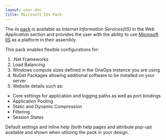 ```yaml
---
layout: user-doc
title: Microsoft IIS Pack
---
```


The _iis_ [pack](./packs.html) is available as _Internet Information Services(IIS)_ in the _Web Application_ section
and provides the user with the ability to use [Microsoft IIS](https://www.iis.net/) as a platform in their assembly.


This pack enables flexible configurations for:
1. .Net Frameworks
2. Load Balancing
3. Windows compute sizes defined in the OneOps instance you are using
4. NuGet Packages allowing additional software to be installed on your server
5. Website details such as:
* Core settings for application and logging paths as well as port bindings
* Application Pooling
* Static and Dynamic Compression
* Filtering
* Session States

Default settings and inline help (both help pages and attribute pop-up) available and shown when utilizing the pack in your design.

